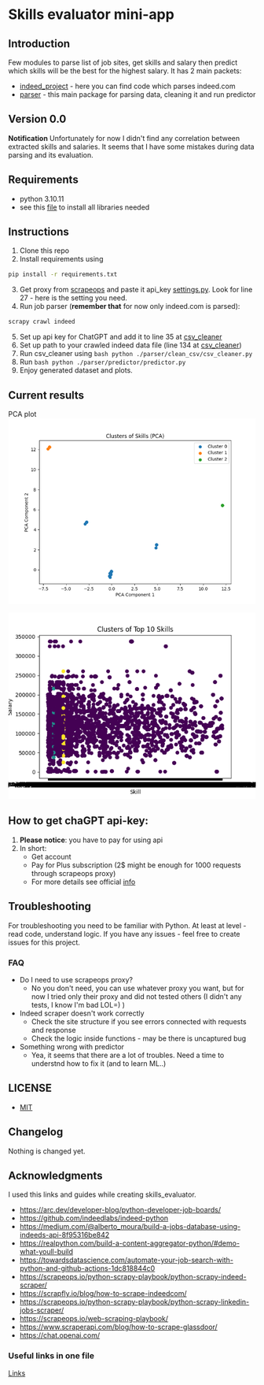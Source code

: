 # Skills evaluator mini-app

## Introduction
Few modules to parse list of job sites, get skills and salary then predict which skills will be the best for the 
highest salary.
It has 2 main packets:
- [indeed_project](https://github.com/jBuly4/skills_evaluator/blob/5b33252bdb45144a128da25f3b7f9d6a9f0208c9/indeed_project/indeed_project) - here you can find code which parses indeed.com
- [parser](https://github.com/jBuly4/skills_evaluator/blob/5b33252bdb45144a128da25f3b7f9d6a9f0208c9/parser) - this main package for parsing data, cleaning it and run predictor

## Version 0.0
**Notification**
Unfortunately for now I didn't find any correlation between extracted skills and salaries. It seems that I have some 
mistakes during data parsing and its evaluation.

## Requirements
- python 3.10.11
- see this [file](https://github.com/jBuly4/skills_evaluator/blob/5b33252bdb45144a128da25f3b7f9d6a9f0208c9/requirements.txt) to install all libraries needed

## Instructions
1. Clone this repo
2. Install requirements using
```bash
pip install -r requirements.txt
```
3. Get proxy from [scrapeops](https://scrapeops.io/app/register/main) and paste it api_key 
[settings.py](https://github.com/jBuly4/skills_evaluator/blob/1b66f445afb549c66ea0ef1bd29f3e4250587dd0/indeed_project/indeed_project/settings.py). 
Look for line 27 - here is the setting you need.
4. Run job parser (**remember that** for now only indeed.com is parsed):
```bash
scrapy crawl indeed
```
5. Set up api key for ChatGPT and add it to line 35 at [csv_cleaner](https://github.com/jBuly4/skills_evaluator/blob/5b33252bdb45144a128da25f3b7f9d6a9f0208c9/parser/clean_csv/csv_cleaner.py)
6. Set up path to your crawled indeed data file (line 134 at [csv_cleaner](https://github.com/jBuly4/skills_evaluator/blob/5b33252bdb45144a128da25f3b7f9d6a9f0208c9/parser/clean_csv/csv_cleaner.py))
7. Run csv_cleaner using ```bash python ./parser/clean_csv/csv_cleaner.py```
8. Run ```bash python ./parser/predictor/predictor.py```
9. Enjoy generated dataset and plots.

## Current results
PCA plot
![PCA plot](https://github.com/jBuly4/skills_evaluator/blob/main/parser/predictor/plots/PCA_top_10_skill_clusters_with_legend.png)

![Raw clusters for top-10 skills](https://github.com/jBuly4/skills_evaluator/blob/main/parser/predictor/plots/top_10_skill_clusters.png)

## How to get chaGPT api-key:
1. **Please notice**: you have to pay for using api
2. In short:
   - Get account
   - Pay for Plus subscription (2$ might be enough for 1000 requests through scrapeops proxy)
   - For more details see official [info](https://help.openai.com/en/articles/7039783-how-can-i-access-the-chatgpt-api)

## Troubleshooting
For troubleshooting you need to be familiar with Python. At least at level - read code, understand logic.
If you have any issues - feel free to create issues for this project.

### FAQ
- Do I need to use scrapeops proxy?
  - No you don't need, you can use whatever proxy you want, but for now I tried only their proxy and did not tested 
    others (I didn't any tests, I know I'm bad LOL=) ) 
- Indeed scraper doesn't work correctly
  - Check the site structure if you see errors connected with requests and response
  - Check the logic inside functions - may be there is uncaptured bug
- Something wrong with predictor
  - Yea, it seems that there are a lot of troubles. Need a time to understnd how to fix it (and to learn ML..)

## LICENSE
- [MIT](https://github.com/jBuly4/skills_evaluator/blob/0a9b97352012d929752ea644feae8482c53b91d9/LICENSE)

## Changelog
Nothing is changed yet.

## Acknowledgments
I used this links and guides while creating skills_evaluator.

- https://arc.dev/developer-blog/python-developer-job-boards/
- https://github.com/indeedlabs/indeed-python
- https://medium.com/@alberto_moura/build-a-jobs-database-using-indeeds-api-8f95316be842
- https://realpython.com/build-a-content-aggregator-python/#demo-what-youll-build
- https://towardsdatascience.com/automate-your-job-search-with-python-and-github-actions-1dc818844c0
- https://scrapeops.io/python-scrapy-playbook/python-scrapy-indeed-scraper/
- https://scrapfly.io/blog/how-to-scrape-indeedcom/
- https://scrapeops.io/python-scrapy-playbook/python-scrapy-linkedin-jobs-scraper/
- https://scrapeops.io/web-scraping-playbook/
- https://www.scraperapi.com/blog/how-to-scrape-glassdoor/
- https://chat.openai.com/

### Useful links in one file
[Links](https://github.com/jBuly4/skills_evaluator/blob/main/some_sites.txt)
